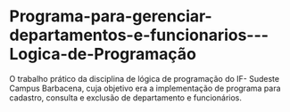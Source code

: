 # Programa-para-gerenciar-departamentos-e-funcionarios---Logica-de-Programação
O trabalho prático da disciplina de lógica de programação do IF- Sudeste Campus Barbacena, cuja objetivo era a implementação de programa para cadastro, consulta e exclusão de departamento e funcionários.
